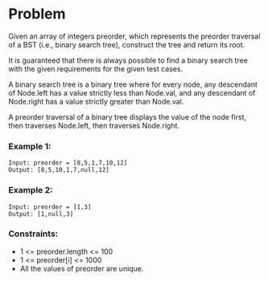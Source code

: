 # Problem

Given an array of integers preorder, which represents the preorder traversal of a BST (i.e., binary search tree), construct the tree and return its root.

It is guaranteed that there is always possible to find a binary search tree with the given requirements for the given test cases.

A binary search tree is a binary tree where for every node, any descendant of Node.left has a value strictly less than Node.val, and any descendant of Node.right has a value strictly greater than Node.val.

A preorder traversal of a binary tree displays the value of the node first, then traverses Node.left, then traverses Node.right.

### Example 1:

```
Input: preorder = [8,5,1,7,10,12]
Output: [8,5,10,1,7,null,12]
```

### Example 2:
```
Input: preorder = [1,3]
Output: [1,null,3]
```

### Constraints:

- 1 <= preorder.length <= 100
- 1 <= preorder[i] <= 1000
- All the values of preorder are unique.

